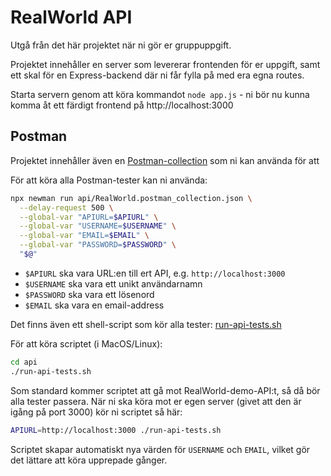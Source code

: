 # RealWorld API

Utgå från det här projektet när ni gör er gruppuppgift.

Projektet innehåller en server som levererar frontenden för er uppgift, samt ett skal för en Express-backend där ni får fylla på med era egna routes.

Starta servern genom att köra kommandot `node app.js` - ni bör nu kunna komma åt ett färdigt frontend på http://localhost:3000

## Postman

Projektet innehåller även en [Postman-collection](api/RealWorld.postman_collection.json) som ni kan använda för att 

För att köra alla Postman-tester kan ni använda:

```sh
npx newman run api/RealWorld.postman_collection.json \
  --delay-request 500 \
  --global-var "APIURL=$APIURL" \
  --global-var "USERNAME=$USERNAME" \
  --global-var "EMAIL=$EMAIL" \
  --global-var "PASSWORD=$PASSWORD" \
  "$@"
```

 - `$APIURL` ska vara URL:en till ert API, e.g. `http://localhost:3000`
 - `$USERNAME` ska vara ett unikt användarnamn
 - `$PASSWORD` ska vara ett lösenord
 - `$EMAIL` ska vara en email-address

Det finns även ett shell-script som kör alla tester: [run-api-tests.sh](api/run-api-tests.sh)

För att köra scriptet (i MacOS/Linux):

```sh
cd api
./run-api-tests.sh
```

Som standard kommer scriptet att gå mot RealWorld-demo-API:t, så då bör alla
tester passera. När ni ska köra mot er egen server (givet att den är igång på
port 3000) kör ni scriptet så här:

```sh
APIURL=http://localhost:3000 ./run-api-tests.sh
```


Scriptet skapar automatiskt nya värden för `USERNAME` och `EMAIL`, vilket gör det lättare att köra upprepade gånger.
